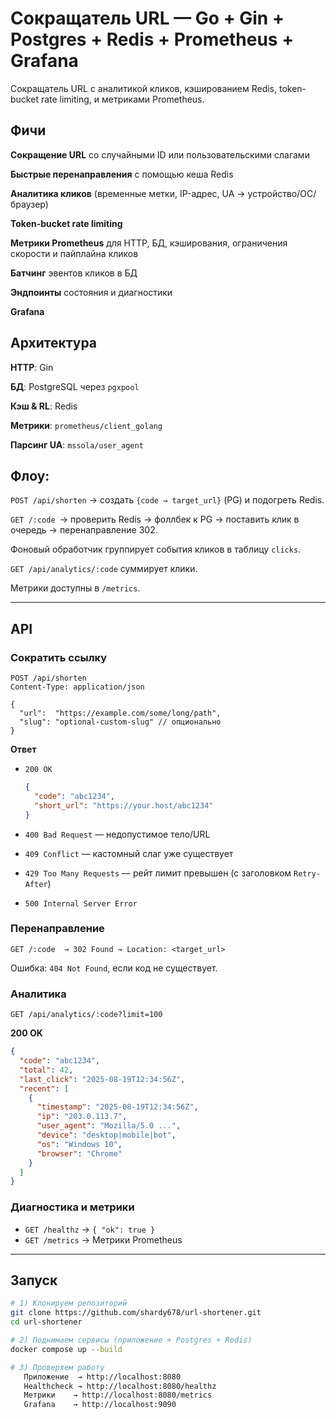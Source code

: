 # Сокращатель URL — Go + Gin + Postgres + Redis + Prometheus + Grafana

Сокращатель URL с аналитикой кликов, кэшированием Redis, token-bucket rate limiting, и метриками Prometheus.

## Фичи

**Сокращение URL** со случайными ID или пользовательскими слагами

**Быстрые перенаправления** с помощью кеша Redis

**Аналитика кликов** (временные метки, IP-адрес, UA → устройство/ОС/браузер)

**Token-bucket rate limiting**

**Метрики Prometheus** для HTTP, БД, кэширования, ограничения скорости и пайплайна кликов

**Батчинг** эвентов кликов в БД

**Эндпоинты** состояния и диагностики

**Grafana**

## Архитектура

**HTTP**: Gin

**БД**: PostgreSQL через `pgxpool`

**Кэш & RL**: Redis

**Метрики**: `prometheus/client_golang`

**Парсинг UA**: `mssola/user_agent`

## Флоу:

`POST /api/shorten` → создать `{code → target_url}` (PG) и подогреть Redis.

`GET /:code `→ проверить Redis → фоллбек к PG → поставить клик в очередь → перенаправление 302.

Фоновый обработчик группирует события кликов в таблицу `clicks`.

`GET /api/analytics/:code` суммирует клики.

Метрики доступны в `/metrics`.

---

## API

### Сократить ссылку

```
POST /api/shorten
Content-Type: application/json

{
  "url":  "https://example.com/some/long/path",
  "slug": "optional-custom-slug" // опционально
}
```

**Ответ**

* `200 OK`

  ```json
  {
    "code": "abc1234",
    "short_url": "https://your.host/abc1234"
  }
  ```
* `400 Bad Request` — недопустимое тело/URL
* `409 Conflict` — кастомный слаг уже существует
* `429 Too Many Requests` — рейт лимит превышен (с заголовком `Retry-After`)
* `500 Internal Server Error`

### Перенаправление

```
GET /:code  → 302 Found → Location: <target_url>
```

Ошибка: `404 Not Found`, если код не существует.

### Аналитика

```
GET /api/analytics/:code?limit=100
```

**200 OK**

```json
{
  "code": "abc1234",
  "total": 42,
  "last_click": "2025-08-19T12:34:56Z",
  "recent": [
    {
      "timestamp": "2025-08-19T12:34:56Z",
      "ip": "203.0.113.7",
      "user_agent": "Mozilla/5.0 ...",
      "device": "desktop|mobile|bot",
      "os": "Windows 10",
      "browser": "Chrome"
    }
  ]
}
```

### Диагностика и метрики

* `GET /healthz` → `{ "ok": true }`
* `GET /metrics` → Метрики Prometheus

---

## Запуск

```bash
# 1) Клонируем репозиторий
git clone https://github.com/shardy678/url-shortener.git
cd url-shortener

# 2) Поднимаем сервисы (приложение + Postgres + Redis)
docker compose up --build

# 3) Проверяем работу
   Приложение  → http://localhost:8080
   Healthcheck → http://localhost:8080/healthz
   Метрики    → http://localhost:8080/metrics
   Grafana    → http://localhost:9090
```